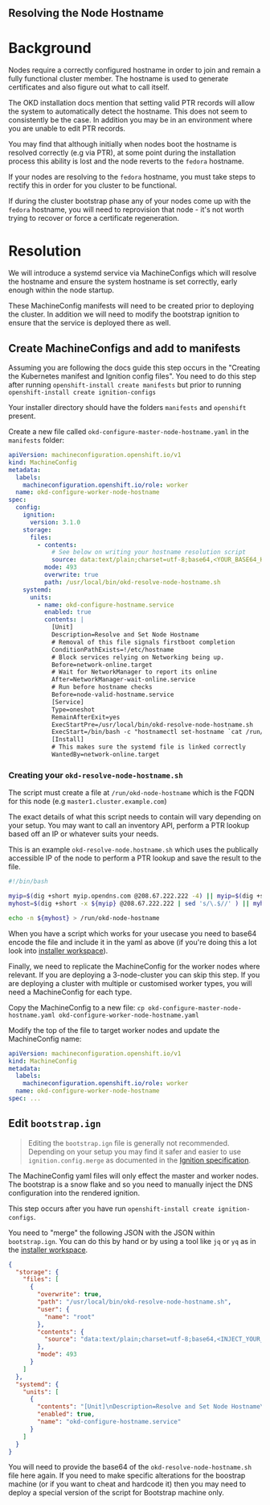 Resolving the Node Hostname
---

# Background
Nodes require a correctly configured hostname in order to join and remain a fully functional cluster member. The hostname is used to generate certificates and also figure out what to call itself.

The OKD installation docs mention that setting valid PTR records will allow the system to automatically detect the hostname. This does not seem to consistently be the case. In addition you may be in an environment where you are unable to edit PTR records.

You may find that although initially when nodes boot the hostname is resolved correctly (e.g via PTR), at some point during the installation process this ability is lost and the node reverts to the `fedora` hostname.

If your nodes are resolving to the `fedora` hostname, you must take steps to rectify this in order for you cluster to be functional.

If during the cluster bootstrap phase any of your nodes come up with the `fedora` hostname, you will need to reprovision that node - it's not worth trying to recover or force a certificate regeneration.

# Resolution
We will introduce a systemd service via MachineConfigs which will resolve the hostname and ensure the system hostname is set correctly, early enough within the node startup.

These MachineConfig manifests will need to be created prior to deploying the cluster. In addition we will need to modify the bootstrap ignition to ensure that the service is deployed there as well.

## Create MachineConfigs and add to manifests
Assuming you are following the docs guide this step occurs in the "Creating the Kubernetes manifest and Ignition config files". You need to do this step after running `openshift-install create manifests` but prior to running `openshift-install create ignition-configs`

Your installer directory should have the folders `manifests` and `openshift` present.

Create a new file called `okd-configure-master-node-hostname.yaml` in the `manifests` folder:

```yaml
apiVersion: machineconfiguration.openshift.io/v1
kind: MachineConfig
metadata:
  labels:
    machineconfiguration.openshift.io/role: worker
  name: okd-configure-worker-node-hostname
spec:
  config:
    ignition:
      version: 3.1.0
    storage:
      files:
        - contents:
            # See below on writing your hostname resolution script
            source: data:text/plain;charset=utf-8;base64,<YOUR_BASE64_HERE>
          mode: 493
          overwrite: true
          path: /usr/local/bin/okd-resolve-node-hostname.sh
    systemd:
      units:
        - name: okd-configure-hostname.service
          enabled: true
          contents: |
            [Unit]
            Description=Resolve and Set Node Hostname
            # Removal of this file signals firstboot completion
            ConditionPathExists=!/etc/hostname
            # Block services relying on Networking being up.
            Before=network-online.target
            # Wait for NetworkManager to report its online
            After=NetworkManager-wait-online.service
            # Run before hostname checks
            Before=node-valid-hostname.service
            [Service]
            Type=oneshot
            RemainAfterExit=yes
            ExecStartPre=/usr/local/bin/okd-resolve-node-hostname.sh
            ExecStart=/bin/bash -c "hostnamectl set-hostname `cat /run/okd-node-hostname`"
            [Install]
            # This makes sure the systemd file is linked correctly
            WantedBy=network-online.target
```

### Creating your `okd-resolve-node-hostname.sh`
The script must create a file at `/run/okd-node-hostname` which is the FQDN for this node (e.g `master1.cluster.example.com`)

The exact details of what this script needs to contain will vary depending on your setup. You may want to call an inventory API, perform a PTR lookup based off an IP or whatever suits your needs.

This is an example `okd-resolve-node.hostname.sh` which uses the publically accessible IP of the node to perform a PTR lookup and save the result to the file.

```bash
#!/bin/bash

myip=$(dig +short myip.opendns.com @208.67.222.222 -4) || myip=$(dig +short txt o-o.myaddr.l.google.com @ns1.google.com -4 | sed s/\"//g)
myhost=$(dig +short -x ${myip} @208.67.222.222 | sed 's/\.$//' ) || myhost=$(dig +short -x ${myip} @8.8.8.8 | sed 's/\.$//')

echo -n ${myhost} > /run/okd-node-hostname
```

When you have a script which works for your usecase you need to base64 encode the file and include it in the yaml as above (if you're doing this a lot look into [installer workspace](installer-workspace.md)).

Finally, we need to replicate the MachineConfig for the worker nodes where relevant. If you are deploying a 3-node-cluster you can skip this step. If you are deploying a cluster with multiple or customised worker types, you will need a MachineConfig for each type.

Copy the MachineConfig to a new file:
`cp okd-configure-master-node-hostname.yaml okd-configure-worker-node-hostname.yaml`

Modify the top of the file to target worker nodes and update the MachineConfig name:

```yaml
apiVersion: machineconfiguration.openshift.io/v1
kind: MachineConfig
metadata:
  labels:
    machineconfiguration.openshift.io/role: worker
  name: okd-configure-worker-node-hostname
spec: ...
```

## Edit `bootstrap.ign`

> Editing the `bootstrap.ign` file is generally not recommended. Depending on your setup you may find it safer and easier to use `ignition.config.merge` as documented in the [Ignition specification](https://github.com/coreos/ignition/blob/master/docs/configuration-v3_2.md).

The MachineConfig yaml files will only effect the master and worker nodes. The bootstrap is a snow flake and so you need to manually inject the DNS configuration into the rendered ignition.

This step occurs after you have run `openshift-install create ignition-configs`.

You need to "merge" the following JSON with the JSON within `bootstrap.ign`. You can do this by hand or by using a tool like `jq` or `yq` as in the [installer workspace](installer-workspace.md).

```json
{
  "storage": {
    "files": [
      {
        "overwrite": true,
        "path": "/usr/local/bin/okd-resolve-node-hostname.sh",
        "user": {
          "name": "root"
        },
        "contents": {
          "source": "data:text/plain;charset=utf-8;base64,<INJECT_YOUR_BASE_64_HERE>"
        },
        "mode": 493
      }
    ]
  },
  "systemd": {
    "units": [
      {
        "contents": "[Unit]\nDescription=Resolve and Set Node Hostname\n# Removal of this file signals firstboot completion\nConditionPathExists=!/etc/hostname\n# Block services relying on Networking being up.\nBefore=network-online.target\n# Wait for NetworkManager to report its online\nAfter=NetworkManager-wait-online.service\n# Run before hostname checks\nBefore=node-valid-hostname.service\n[Service]\nType=oneshot\nRemainAfterExit=yes\nExecStartPre=/usr/local/bin/okd-resolve-node-hostname.sh\nExecStart=/bin/bash -c \"hostnamectl set-hostname `cat /run/okd-node-hostname`\"\n[Install]\n# This makes sure the systemd file is linked correctly\nWantedBy=network-online.target",
        "enabled": true,
        "name": "okd-configure-hostname.service"
      }
    ]
  }
}
```

You will need to provide the base64 of the `okd-resolve-node-hostname.sh` file here again. If you need to make specific alterations for the boostrap machine (or if you want to cheat and hardcode it) then you may need to deploy a special version of the script for Bootstrap machine only.
